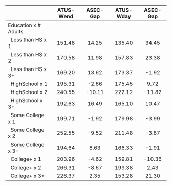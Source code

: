 
|                      |    ATUS-Wend |     ASEC-Gap |    ATUS-Wday |     ASEC-Gap |
| -------------------- | :----------: | :----------: | :----------: | :----------: |
| Education x # Adults |              |              |              |              |
| &nbsp;&nbsp;Less than HS x 1 |       151.48 |        14.25 |       135.40 |        34.45 |
| &nbsp;&nbsp;Less than HS x 2 |       170.58 |        11.98 |       157.83 |        23.38 |
| &nbsp;&nbsp;Less than HS x 3+ |       169.20 |        13.62 |       173.37 |        -1.92 |
| &nbsp;&nbsp;HighSchool x 1 |       195.31 |        -2.66 |       175.45 |         9.72 |
| &nbsp;&nbsp;HighSchool x 2 |       240.55 |       -10.11 |       222.12 |       -11.82 |
| &nbsp;&nbsp;HighSchool x 3+ |       192.63 |        16.49 |       165.10 |        10.47 |
| &nbsp;&nbsp;Some College x 1 |       199.71 |        -1.92 |       179.98 |        -3.99 |
| &nbsp;&nbsp;Some College x 2 |       252.55 |        -9.52 |       211.48 |        -3.87 |
| &nbsp;&nbsp;Some College x 3+ |       194.64 |         8.63 |       166.33 |        -1.91 |
| &nbsp;&nbsp;College+ x 1 |       203.96 |        -4.62 |       159.81 |       -10.36 |
| &nbsp;&nbsp;College+ x 2 |       266.31 |        -8.67 |       199.38 |         2.43 |
| &nbsp;&nbsp;College+ x 3+ |       226.37 |         2.35 |       153.28 |        21.30 |

